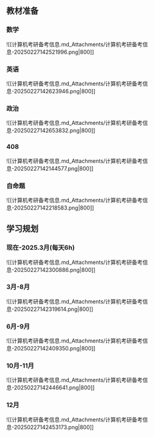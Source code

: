 ## 教材准备
### 数学
![[计算机考研备考信息.md_Attachments/计算机考研备考信息-20250227142521996.png|800]]
### 英语
![[计算机考研备考信息.md_Attachments/计算机考研备考信息-20250227142623946.png|800]]
### 政治
![[计算机考研备考信息.md_Attachments/计算机考研备考信息-20250227142653832.png|800]]
### 408
![[计算机考研备考信息.md_Attachments/计算机考研备考信息-20250227142144577.png|800]]
### 自命题
![[计算机考研备考信息.md_Attachments/计算机考研备考信息-20250227142218583.png|800]]
## 学习规划
### 现在-2025.3月(每天6h)

![[计算机考研备考信息.md_Attachments/计算机考研备考信息-20250227142300886.png|800]]
### 3月-8月

![[计算机考研备考信息.md_Attachments/计算机考研备考信息-20250227142319614.png|800]]
### 6月-9月
![[计算机考研备考信息.md_Attachments/计算机考研备考信息-20250227142409350.png|800]]
### 10月-11月
![[计算机考研备考信息.md_Attachments/计算机考研备考信息-20250227142446641.png|800]]
### 12月
![[计算机考研备考信息.md_Attachments/计算机考研备考信息-20250227142453173.png|800]]